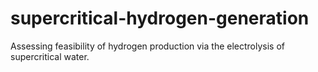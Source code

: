 # supercritical-hydrogen-generation
Assessing feasibility of hydrogen production via the electrolysis of supercritical water. 
